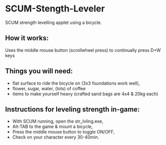 # SCUM-Stength-Leveler
SCUM strength levelling applet using a bicycle.

## How it works:
Uses the middle mouse button (scrollwheel press) to continually press D+W keys

## Things you will need:
- flat surface to ride the bicycle on (3x3 foundations work well),
- flower, sugar, water, (lots) of coffee
- items to make yourself heavy (crafted sand bags are 4x4 & 20kg each)

## Instructions for leveling strength in-game:
- With SCUM running, open the str_lvling.exe,
- Alt-TAB to the game & mount a bicycle,
- Press the middle mouse button to toggle ON/OFF,
- Check on your character every 30-40min.
